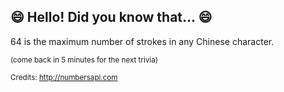 ## 😄 Hello! Did you know that... 😄
64 is the maximum number of strokes in any Chinese character.

<sup>(come back in 5 minutes for the next trivia)</sup>


<sup>Credits: http://numbersapi.com</sup>
